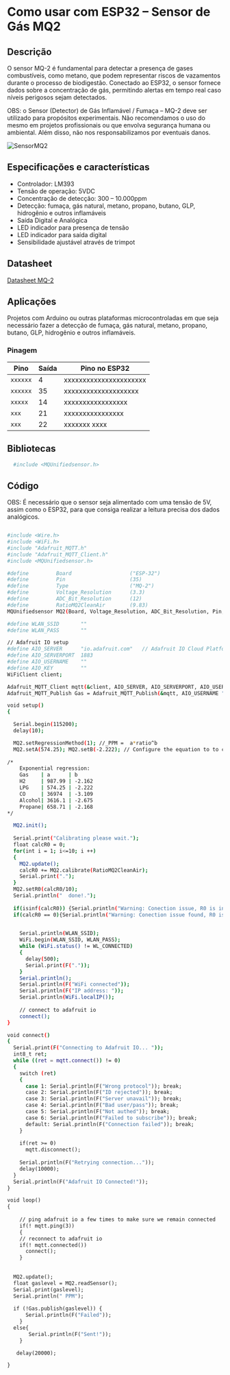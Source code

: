 
# Como usar com ESP32 – Sensor de Gás MQ2

## Descrição

O sensor MQ-2 é fundamental para detectar a presença de gases combustíveis, como metano, que podem representar riscos de vazamentos durante o processo de biodigestão. Conectado ao ESP32, o sensor fornece dados sobre a concentração de gás, permitindo alertas em tempo real caso níveis perigosos sejam detectados.

OBS: o Sensor (Detector) de Gás Inflamável / Fumaça – MQ-2 deve ser utilizado para propósitos experimentais. Não recomendamos o uso do mesmo em projetos profissionais ou que envolva segurança humana ou ambiental. Além disso, não nos responsabilizamos por eventuais danos.

![SensorMQ2](./MQ2.jpg)

## Especificações e características

 - Controlador: LM393
 - Tensão de operação: 5VDC
 - Concentração de detecção: 300 – 10.000ppm
 - Detecção: fumaça, gás natural, metano, propano, butano, GLP, hidrogênio e outros inflamáveis
 - Saída Digital e Analógica
 - LED indicador para  presença de tensão
 - LED indicador para saída digital
 - Sensibilidade ajustável através de trimpot

## Datasheet

[Datasheet MQ-2](https://github.com/JulioAmaral007/Biodigestor/blob/main/Sensores/Sensor-MQ2/Datasheet%20MQ2.pdf)

## Aplicações

Projetos com Arduino ou outras plataformas microcontroladas em que seja necessário fazer a detecção de fumaça, gás natural, metano, propano, butano, GLP, hidrogênio e outros inflamáveis.

### Pinagem

| Pino          | Saída      | Pino no ESP32          |
| ------------- | ---------- | ---------------------- |
| `xxxxxx`      | 4          | xxxxxxxxxxxxxxxxxxxxxx |
| `xxxxxx`      | 35         | xxxxxxxxxxxxxxxxxxxx   |
| `xxxxx`       | 14         | xxxxxxxxxxxxxxxxx      |
| `xxx`         | 21         | xxxxxxxxxxxxxxxx       |
| `xxx`         | 22         | xxxxxxx xxxx           |

## Bibliotecas

```bash 
  #include <MQUnifiedsensor.h>
```

## Código

OBS: É necessário que o sensor seja alimentado com uma tensão de 5V, assim como o ESP32, para que consiga realizar a leitura precisa dos dados analógicos.

```bash

#include <Wire.h>
#include <WiFi.h>
#include "Adafruit_MQTT.h"
#include "Adafruit_MQTT_Client.h"
#include <MQUnifiedsensor.h>

#define         Board                   ("ESP-32") 
#define         Pin                     (35) 
#define         Type                    ("MQ-2") 
#define         Voltage_Resolution      (3.3) 
#define         ADC_Bit_Resolution      (12) 
#define         RatioMQ2CleanAir        (9.83) 
MQUnifiedsensor MQ2(Board, Voltage_Resolution, ADC_Bit_Resolution, Pin, Type);

#define WLAN_SSID       ""
#define WLAN_PASS       ""

// Adafruit IO setup
#define AIO_SERVER      "io.adafruit.com"   // Adafruit IO Cloud Platform server for IoT
#define AIO_SERVERPORT  1883
#define AIO_USERNAME    ""
#define AIO_KEY         ""
WiFiClient client;

Adafruit_MQTT_Client mqtt(&client, AIO_SERVER, AIO_SERVERPORT, AIO_USERNAME, AIO_KEY);
Adafruit_MQTT_Publish Gas = Adafruit_MQTT_Publish(&mqtt, AIO_USERNAME "/feeds/gas1");

void setup()
{

  Serial.begin(115200); 
  delay(10);

  MQ2.setRegressionMethod(1); //_PPM =  a*ratio^b
  MQ2.setA(574.25); MQ2.setB(-2.222); // Configure the equation to to calculate LPG concentration
  
/*
    Exponential regression:
    Gas    | a      | b
    H2     | 987.99 | -2.162
    LPG    | 574.25 | -2.222
    CO     | 36974  | -3.109
    Alcohol| 3616.1 | -2.675
    Propane| 658.71 | -2.168
*/

  MQ2.init(); 
 
  Serial.print("Calibrating please wait.");
  float calcR0 = 0;
  for(int i = 1; i<=10; i ++)
  {
    MQ2.update(); 
    calcR0 += MQ2.calibrate(RatioMQ2CleanAir);
    Serial.print(".");
  }
  MQ2.setR0(calcR0/10);
  Serial.println("  done!.");
  
  if(isinf(calcR0)) {Serial.println("Warning: Conection issue, R0 is infinite (Open circuit detected) please check your wiring and supply"); while(1);}
  if(calcR0 == 0){Serial.println("Warning: Conection issue found, R0 is zero (Analog pin shorts to ground) please check your wiring and supply"); while(1);}

  
    Serial.println(WLAN_SSID);
    WiFi.begin(WLAN_SSID, WLAN_PASS);
    while (WiFi.status() != WL_CONNECTED)
    {
      delay(500);
      Serial.print(F("."));
    }
    Serial.println();
    Serial.println(F("WiFi connected"));
    Serial.println(F("IP address: "));
    Serial.println(WiFi.localIP());
 
    // connect to adafruit io
    connect();
}

void connect()
{
  Serial.print(F("Connecting to Adafruit IO... "));
  int8_t ret;
  while ((ret = mqtt.connect()) != 0)
  {
    switch (ret)
    {
      case 1: Serial.println(F("Wrong protocol")); break;
      case 2: Serial.println(F("ID rejected")); break;
      case 3: Serial.println(F("Server unavail")); break;
      case 4: Serial.println(F("Bad user/pass")); break;
      case 5: Serial.println(F("Not authed")); break;
      case 6: Serial.println(F("Failed to subscribe")); break;
      default: Serial.println(F("Connection failed")); break;
    }
 
    if(ret >= 0)
      mqtt.disconnect();
 
    Serial.println(F("Retrying connection..."));
    delay(10000);
  }
  Serial.println(F("Adafruit IO Connected!"));
}

void loop()
{
  
    // ping adafruit io a few times to make sure we remain connected
    if(! mqtt.ping(3))
    {
    // reconnect to adafruit io
    if(! mqtt.connected())
      connect();
    }
  
  
  MQ2.update(); 
  float gaslevel = MQ2.readSensor();
  Serial.print(gaslevel); 
  Serial.println(" PPM");
 
  if (!Gas.publish(gaslevel)) {               
      Serial.println(F("Failed"));
    }
  else{
       Serial.println(F("Sent!"));
    } 

   delay(20000);

}



```
